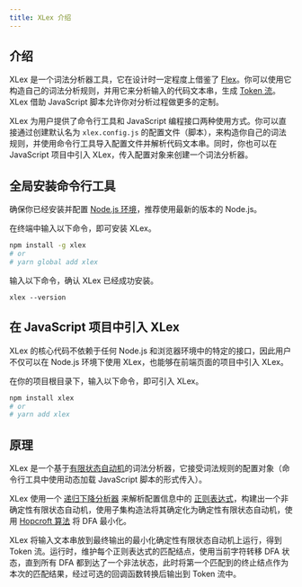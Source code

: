```yaml
---
title: XLex 介绍
---
```


## 介绍

XLex 是一个词法分析器工具，它在设计时一定程度上借鉴了 [Flex](https://github.com/westes/flex/)。你可以使用它构造自己的词法分析规则，并用它来分析输入的代码文本串，生成 [Token 流](https://en.wikipedia.org/wiki/Lexical_analysis#Token)。XLex 借助 JavaScript 脚本允许你对分析过程做更多的定制。

XLex 为用户提供了命令行工具和 JavaScript 编程接口两种使用方式。你可以直接通过创建默认名为 `xlex.config.js` 的配置文件（脚本），来构造你自己的词法规则，并使用命令行工具导入配置文件并解析代码文本串。同时，你也可以在 JavaScript 项目中引入 XLex，传入配置对象来创建一个词法分析器。

## 全局安装命令行工具

确保你已经安装并配置 [Node.js 环境](https://nodejs.org/en/)，推荐使用最新的版本的 Node.js。

在终端中输入以下命令，即可安装 XLex。

```bash
npm install -g xlex
# or
# yarn global add xlex
```

输入以下命令，确认 XLex 已经成功安装。

```base
xlex --version
```

## 在 JavaScript 项目中引入 XLex

XLex 的核心代码不依赖于任何 Node.js 和浏览器环境中的特定的接口，因此用户不仅可以在 Node.js 环境下使用 XLex，也能够在前端页面的项目中引入 XLex。

在你的项目根目录下，输入以下命令，即可引入 XLex。

```bash
npm install xlex
# or
# yarn add xlex
```

## 原理

XLex 是一个基于[有限状态自动机](https://en.wikipedia.org/wiki/Finite-state_machine)的词法分析器，它接受词法规则的配置对象（命令行工具中使用动态加载 JavaScript 脚本的形式传入）。

XLex 使用一个 [递归下降分析器](https://en.wikipedia.org/wiki/Recursive_descent_parser) 来解析配置信息中的 [正则表达式](/xlex/reg)，构建出一个非确定性有限状态自动机，使用子集构造法将其确定化为确定性有限状态自动机，使用 [Hopcroft 算法](https://en.wikipedia.org/wiki/DFA_minimization#Hopcroft's_algorithm) 将 DFA 最小化。

XLex 将输入文本串放到最终输出的最小化确定性有限状态自动机上运行，得到 Token 流。运行时，维护每个正则表达式的匹配结点，使用当前字符转移 DFA 状态，直到所有 DFA 都到达了一个非法状态，此时将第一个匹配到的终止结点作为本次的匹配结果，经过可选的回调函数转换后输出到 Token 流中。
